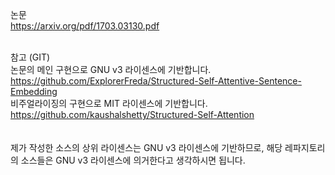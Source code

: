 논문 <br />
https://arxiv.org/pdf/1703.03130.pdf <br /> <br />

참고 (GIT) <br />
논문의 메인 구현으로 GNU v3 라이센스에 기반합니다. <br />
https://github.com/ExplorerFreda/Structured-Self-Attentive-Sentence-Embedding <br />
비주얼라이징의 구현으로 MIT 라이센스에 기반합니다. <br />
https://github.com/kaushalshetty/Structured-Self-Attention <br />
 <br />
 <br />
제가 작성한 소스의 상위 라이센스는 GNU v3 라이센스에 기반하므로, 해당 레파지토리의 소스들은 GNU v3 라이센스에 의거한다고 생각하시면 됩니다. <br />
